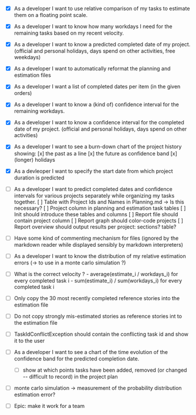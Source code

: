 
- [x] As a developer I want to use relative comparison of my tasks to estimate them on a floating point scale.
- [x] As a developer I want to know how many workdays I need for the remaining tasks based on my recent velocity.
- [x] As a developer I want to know a predicted completed date of my project. (official and personal holidays, days spend on other activities, free weekdays)
- [x] As a developer I want to automatically reformat the planning and estimation files
- [x] As a developer I want a list of completed dates per item (in the given orders)
- [x] As a developer I want to know a (kind of) confidence interval for the remaining workdays.
- [x] As a developer I want to know a confidence interval for the completed date of my project. (official and personal holidays, days spend on other activities)
- [x] As a developer I want to see a burn-down chart of the project history showing: [x] the past as a line [x] the future as confidence band [x] (longer) holidays
- [x] As a devleoper I want to specify the start date from which project duration is predicted
- [ ] As a developer I want to predict completed dates and confidence intervals for various projects separately while organizing my tasks together.
    [ ] Table with Project Ids and Names in Planning.md -> Is this necessary?
    [ ] Project column in planning and estimation task tables
    [ ] Init should introduce these tables and columns
    [ ] Report file should contain project column
    [ ] Report graph should color-code projects
    [ ] Report overview should output results per project: sections? table?
- [ ] Have some kind of commenting mechanism for files (ignored by the markdown reader while displayed sensibly by markdown interpreters)
- [ ] As a developer I want to know the distribution of my relative estimation errors (-> to use in a monte carlo simulation ?)
- [ ] What is the correct velocity ? 
        - average(estimate_i / workdays_i) for every completed task i
        - sum(estimate_i) / sum(workdays_i) for every completed task i

- [ ] Only copy the 30 most recently completed reference stories into the estimation file
- [ ] Do not copy strongly mis-estimated stories as reference stories int to the estimation file
- [ ] TaskIdConflictException should contain the conflicting task id and show it to the user
- [ ] As a developer I want to see a chart of the time evolution of the confidence band for the predicted completion date.
    - [ ] show at which points tasks have been added, removed (or changed -- difficult to record) in the project plan
- [ ] monte carlo simulation -> measurement of the probability distribution estimation error?
- [ ] Epic: make it work for a team